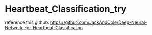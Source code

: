 # Heartbeat_Classification_try



reference this github:
https://github.com/JackAndCole/Deep-Neural-Network-For-Heartbeat-Classification
